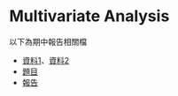 # Multivariate Analysis

以下為期中報告相關檔
* [資料1](https://drive.google.com/open?id=1yUpcZfTFrBA140O4TIxhXweCUo9GALRD)、[資料2](https://drive.google.com/open?id=17HVRl61NqCa4GmlsM3-5xjxsGf31yYmB)
* [題目](https://drive.google.com/open?id=1FdSs1yOuED40q7roU6HEkQvzgMmyVhDb)
* [報告](https://drive.google.com/open?id=1XubI5jJijfVVvjSs7qkaUPHnnQPkVrBc)
